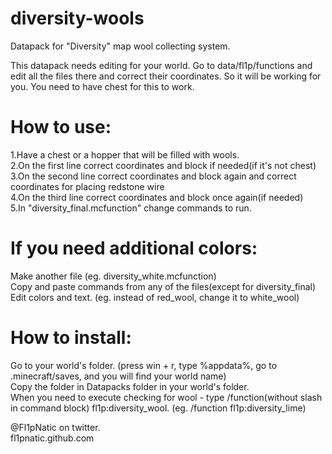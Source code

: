 # diversity-wools
Datapack for "Diversity" map wool collecting system.

This datapack needs editing for your world. 
Go to data/fl1p/functions and edit all the files there and correct their coordinates. So it will be working for you. 
You need to have chest for this to work.
# How to use:
1.Have a chest or a hopper that will be filled with wools. <br>
2.On the first line correct coordinates and block if needed(if it's not chest) <br>
3.On the second line correct coordinates and block again and correct coordinates for placing redstone wire <br>
4.On the third line correct coordinates and block once again(if needed) <br>
5.In "diversity_final.mcfunction" change commands to run. <br>
# If you need additional colors:
Make another file (eg. diversity_white.mcfunction) <br>
Copy and paste commands from any of the files(except for diversity_final) <br>
Edit colors and text. (eg. instead of red_wool, change it to white_wool) <br>

# How to install:
Go to your world's folder. (press win + r, type %appdata%, go to .minecraft/saves, and you will find your world name)<br>
Copy the folder in Datapacks folder in your world's folder.<br>
When you need to execute checking for wool - type /function(without slash in command block) fl1p:diversity_wool. (eg. /function fl1p:diversity_lime)

@Fl1pNatic on twitter.<br>
fl1pnatic.github.com
